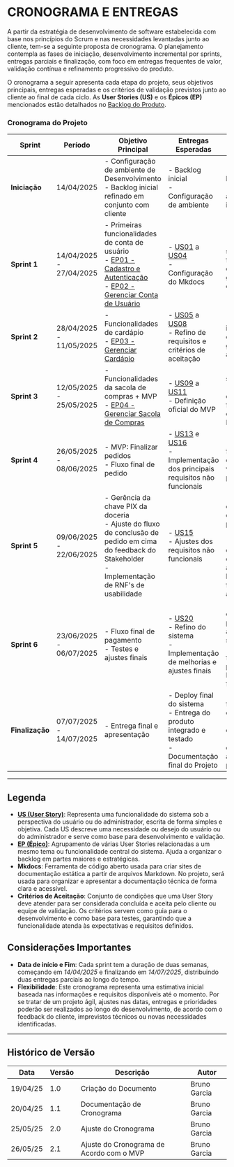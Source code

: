 # CRONOGRAMA E ENTREGAS 

A partir da estratégia de desenvolvimento de software estabelecida com base nos princípios do Scrum e nas necessidades levantadas junto ao cliente, tem-se a seguinte proposta de cronograma. O planejamento contempla as fases de iniciação, desenvolvimento incremental por sprints, entregas parciais e finalização, com foco em entregas frequentes de valor, validação contínua e refinamento progressivo do produto.

O cronograma a seguir apresenta cada etapa do projeto, seus objetivos principais, entregas esperadas e os critérios de validação previstos junto ao cliente ao final de cada ciclo.
As **User Stories (US)** e os **Épicos (EP)** mencionados estão detalhados no [Backlog do Produto](../backlog/backlog.md).

### Cronograma do Projeto

| **Sprint**      | **Período**             | **Objetivo Principal**                                                                                                                                                                     | **Entregas Esperadas**                                                                                                                                                                                    | **Validação do Cliente**                                                                                                                     |
| --------------- | ----------------------- | ------------------------------------------------------------------------------------------------------------------------------------------------------------------------------------------ | --------------------------------------------------------------------------------------------------------------------------------------------------------------------------------------------------------- | -------------------------------------------------------------------------------------------------------------------------------------------- |
| **Iniciação**   | 14/04/2025              | - Configuração de ambiente de Desenvolvimento<br>- Backlog inicial refinado em conjunto com cliente                                                                                        | - Backlog inicial<br>- Configuração de ambiente                                                                                                                                                           | - Validação do backlog inicial<br>- Validação da arquitetura inicial                                                                         |
| **Sprint 1**    | 14/04/2025 - 27/04/2025 | - Primeiras funcionalidades de conta de usuário<br>- [EP01 - Cadastro e Autenticação](../backlog/backlog.md#epicos)<br>- [EP02 - Gerenciar Conta de Usuário](../backlog/backlog.md#epicos) | - [US01](../backlog/backlog.md#user-stories-dos-requisitos-funcionais) a [US04](../backlog/backlog.md#user-stories-dos-requisitos-funcionais)<br>- Configuração do Mkdocs                                 | - Feedback sobre funcionalidades de acesso e gestão de conta                                                                                 |
| **Sprint 2**    | 28/04/2025 - 11/05/2025 | - Funcionalidades de cardápio<br>- [EP03 - Gerenciar Cardápio](../backlog/backlog.md#epicos)                                                                                               | - [US05](../backlog/backlog.md#user-stories-dos-requisitos-funcionais) a [US08](../backlog/backlog.md#user-stories-dos-requisitos-funcionais)<br>- Refino de requisitos e critérios de aceitação          | - Validação da interface do cardápio e gerenciamento administrativo                                                                          |
| **Sprint 3**    | 12/05/2025 - 25/05/2025 | - Funcionalidades da sacola de compras + MVP<br>- [EP04 - Gerenciar Sacola de Compras](../backlog/backlog.md#epicos)                                                                       | - [US09](../backlog/backlog.md#user-stories-dos-requisitos-funcionais) a [US11](../backlog/backlog.md#user-stories-dos-requisitos-funcionais)<br>- Definição oficial do MVP                               | - Validação da sacola virtual<br>- Aprovação das funcionalidades essenciais para MVP                                                         |
| **Sprint 4**    | 26/05/2025 - 08/06/2025 | - MVP: Finalizar pedidos<br>- Fluxo final de pedido                                                                                                                                        | - [US13](../backlog/backlog.md#user-stories-dos-requisitos-funcionais) e [US16](../backlog/backlog.md#user-stories-dos-requisitos-funcionais)<br>- Implementação dos principais requisitos não funcionais | - Validação do fluxo completo de criação e visualização de pedidos                                                                           |
| **Sprint 5**    | 09/06/2025 - 22/06/2025 | - Gerência da chave PIX da doceria<br> - Ajuste do fluxo de conclusão de pedido em cima do feedback do Stakeholder<br>- Implementação de RNF's de usabilidade                              | - [US15](../backlog/backlog.md#user-stories-dos-requisitos-funcionais)<br>- Ajustes dos requisitos não funcionais                                                                                         | - Validação da edição de dados de pagamento (chave PIX)<br>- Verificação de melhorias de usabilidade aplicadas com base em feedback anterior |
| **Sprint 6**    | 23/06/2025 - 06/07/2025 | - Fluxo final de pagamento<br>- Testes e ajustes finais                                                                                                                                    | - [US20](../backlog/backlog.md#user-stories-dos-requisitos-funcionais)<br>- Refino do sistema<br>- Implementação de melhorias e ajustes finais<br>                                                   | - Validação de estabilidade, performance e ajustes solicitados<br>- Validação do fluxo de pagamento via PIX do início ao fim                      |
| **Finalização** | 07/07/2025 - 14/07/2025 | - Entrega final e apresentação                                                                                                                                                             | - Deploy final do sistema<br>- Entrega do produto integrado e testado<br>- Documentação final do Projeto                                                                                                  | - Validação final do sistema completo<br>- Aceite formal do produto<br>- Apresentação de resultados e aprendizado do projeto                 |

---

## Legenda

- **[US (User Story)](../backlog/backlog.md#user-stories-dos-requisitos-funcionais)**: Representa uma funcionalidade do sistema sob a perspectiva do usuário ou do administrador, escrita de forma simples e objetiva. Cada US descreve uma necessidade ou desejo do usuário ou do administrador e serve como base para desenvolvimento e validação.
- **[EP (Épico)](../backlog/backlog.md#epicos)**: Agrupamento de várias User Stories relacionadas a um mesmo tema ou funcionalidade central do sistema. Ajuda a organizar o backlog em partes maiores e estratégicas.
- **Mkdocs**: Ferramenta de código aberto usada para criar sites de documentação estática a partir de arquivos Markdown. No projeto, será usada para organizar e apresentar a documentação técnica de forma clara e acessível.
- **Critérios de Aceitação**: Conjunto de condições que uma User Story deve atender para ser considerada concluída e aceita pelo cliente ou equipe de validação. Os critérios servem como guia para o desenvolvimento e como base para testes, garantindo que a funcionalidade atenda às expectativas e requisitos definidos.
## Considerações Importantes

- **Data de início e Fim**:  Cada sprint tem a duração de duas semanas, começando em *14/04/2025* e finalizando em *14/07/2025*, distribuindo duas entregas parciais ao longo do tempo. 
- **Flexibilidade**: Este cronograma representa uma estimativa inicial baseada nas informações e requisitos disponíveis até o momento. Por se tratar de um projeto ágil, ajustes nas datas, entregas e prioridades poderão ser realizados ao longo do desenvolvimento, de acordo com o feedback do cliente, imprevistos técnicos ou novas necessidades identificadas.

---
## Histórico de Versão
| Data     | Versão | Descrição                                | Autor        |
| -------- | ------ | ---------------------------------------- | ------------ |
| 19/04/25 | 1.0    | Criação do Documento                     | Bruno Garcia |
| 20/04/25 | 1.1    | Documentação de Cronograma               | Bruno Garcia |
| 25/05/25 | 2.0    | Ajuste do Cronograma                     | Bruno Garcia |
| 26/05/25 | 2.1    | Ajuste do Cronograma de Acordo com o MVP | Bruno Garcia |
